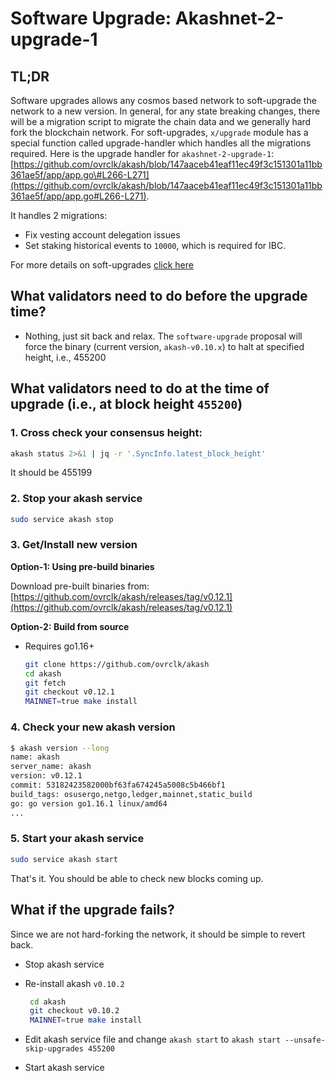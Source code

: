 # Software Upgrade: Akashnet-2-upgrade-1

## TL;DR

Software upgrades allows any cosmos based network to soft-upgrade the network to a new version. In general, for any state breaking changes, there will be a migration script to migrate the chain data and we generally hard fork the blockchain network. For soft-upgrades, `x/upgrade` module has a special function called upgrade-handler which handles all the migrations required. Here is the upgrade handler for `akashnet-2-upgrade-1`: [https://github.com/ovrclk/akash/blob/147aaceb41eaf11ec49f3c151301a11bb361ae5f/app/app.go\#L266-L271](https://github.com/ovrclk/akash/blob/147aaceb41eaf11ec49f3c151301a11bb361ae5f/app/app.go#L266-L271).

It handles 2 migrations:

* Fix vesting account delegation issues
* Set staking historical events to `10000`, which is required for IBC.

For more details on soft-upgrades [click here](https://docs.cosmos.network/master/modules/upgrade/)

## What validators need to do before the upgrade time?

* Nothing, just sit back and relax. The `software-upgrade` proposal will force the binary \(current version, `akash-v0.10.x`\) to halt at specified height, i.e., 455200

## What validators need to do at the time of upgrade \(i.e., at block height `455200`\)

### 1. Cross check your consensus height:

```bash
akash status 2>&1 | jq -r '.SyncInfo.latest_block_height'
```

It should be 455199

### 2. Stop your akash service

```bash
sudo service akash stop
```

### 3. Get/Install new version

**Option-1: Using pre-build binaries**

Download pre-built binaries from: [https://github.com/ovrclk/akash/releases/tag/v0.12.1](https://github.com/ovrclk/akash/releases/tag/v0.12.1)

**Option-2: Build from source**

* Requires go1.16+

  ```bash
  git clone https://github.com/ovrclk/akash
  cd akash
  git fetch
  git checkout v0.12.1
  MAINNET=true make install
  ```

### 4. Check your new akash version

```bash
$ akash version --long
name: akash
server_name: akash
version: v0.12.1
commit: 53182423582000bf63fa674245a5008c5b466bf1
build_tags: osusergo,netgo,ledger,mainnet,static_build
go: go version go1.16.1 linux/amd64
...
```

### 5. Start your akash service

```bash
sudo service akash start
```

That's it. You should be able to check new blocks coming up.

## What if the upgrade fails?

Since we are not hard-forking the network, it should be simple to revert back.

* Stop akash service
* Re-install akash `v0.10.2`

  ```bash
   cd akash
   git checkout v0.10.2
   MAINNET=true make install
  ```

* Edit akash service file and change `akash start` to `akash start --unsafe-skip-upgrades 455200`
* Start akash service

